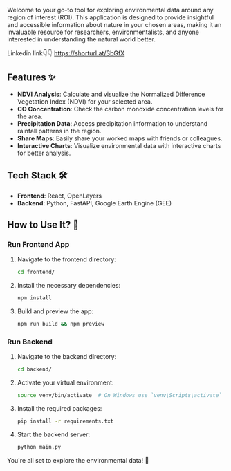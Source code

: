 
Welcome to your go-to tool for exploring environmental data around any region of interest (ROI). This application is designed to provide insightful and accessible information about nature in your chosen areas, making it an invaluable resource for researchers, environmentalists, and anyone interested in understanding the natural world better.

Linkedin link👇👇
https://shorturl.at/SbGfX

## Features ✨

- **NDVI Analysis**: Calculate and visualize the Normalized Difference Vegetation Index (NDVI) for your selected area.
- **CO Concentration**: Check the carbon monoxide concentration levels for the area.
- **Precipitation Data**: Access precipitation information to understand rainfall patterns in the region.
- **Share Maps**: Easily share your worked maps with friends or colleagues.
- **Interactive Charts**: Visualize environmental data with interactive charts for better analysis.

## Tech Stack 🛠️

- **Frontend**: React, OpenLayers
- **Backend**: Python, FastAPI, Google Earth Engine (GEE)

## How to Use It? 🚀

### Run Frontend App

1. Navigate to the frontend directory:
    ```sh
    cd frontend/
    ```

2. Install the necessary dependencies:
    ```sh
    npm install
    ```

3. Build and preview the app:
    ```sh
    npm run build && npm preview
    ```

### Run Backend

1. Navigate to the backend directory:
    ```sh
    cd backend/
    ```

2. Activate your virtual environment:
    ```sh
    source venv/bin/activate  # On Windows use `venv\Scripts\activate`
    ```

3. Install the required packages:
    ```sh
    pip install -r requirements.txt
    ```

4. Start the backend server:
    ```sh
    python main.py
    ```


You're all set to explore the environmental data! 🌟
